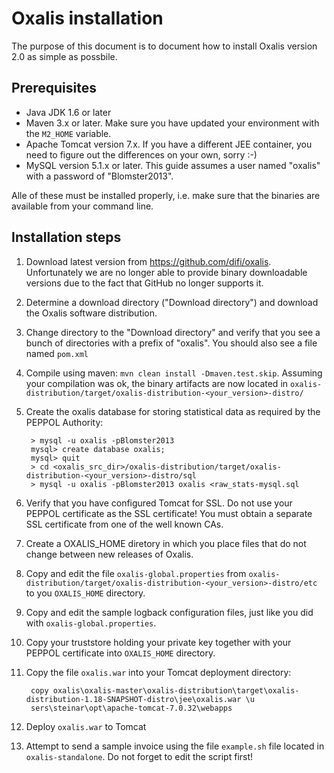 # Oxalis installation

The purpose of this document is to document how to install Oxalis version 2.0 as simple as possbile.

## Prerequisites

* Java JDK 1.6 or later
* Maven 3.x or later. Make sure you have updated your environment with the `M2_HOME` variable.
* Apache Tomcat version 7.x. If you have a different JEE container, you need to figure out the differences on your own, sorry :-)
* MySQL version 5.1.x or later. This guide assumes a user named "oxalis" with a password of "Blomster2013".

Alle of these must be installed properly, i.e. make sure that the binaries are available from your command line.

## Installation steps


1. Download latest version from https://github.com/difi/oxalis. Unfortunately we are no longer able to provide binary downloadable versions due
to the fact that GitHub no longer supports it.

1. Determine a download directory ("Download directory") and download the Oxalis software distribution.

1. Change directory to the "Download directory" and verify that you see a bunch of directories with a prefix of "oxalis".
You should also see a file named `pom.xml`

1. Compile using maven: `mvn clean install -Dmaven.test.skip`. Assuming your compilation was ok,
    the binary artifacts are now located in
    `oxalis-distribution/target/oxalis-distribution-<your_version>-distro/`

1. Create the oxalis database for storing statistical data as required by the PEPPOL Authority:

        > mysql -u oxalis -pBlomster2013
        mysql> create database oxalis;
        mysql> quit
        > cd <oxalis_src_dir>/oxalis-distribution/target/oxalis-distribution-<your_version>-distro/sql
        > mysql -u oxalis -pBlomster2013 oxalis <raw_stats-mysql.sql

1. Verify that you have configured Tomcat for SSL. Do not use your PEPPOL certificate as the SSL certificate! You must obtain
a separate SSL certificate from one of the well known CAs.

1. Create a OXALIS_HOME diretory in which you place files that do not change between new releases of Oxalis.

1. Copy and edit the file `oxalis-global.properties` from `oxalis-distribution/target/oxalis-distribution-<your_version>-distro/etc` to
 you `OXALIS_HOME` directory.

1. Copy and edit the sample logback configuration files, just like you did with `oxalis-global.properties`.

1. Copy your truststore holding your private key together with your PEPPOL certificate into `OXALIS_HOME` directory.

1. Copy the file `oxalis.war` into your Tomcat deployment directory:

        copy oxalis\oxalis-master\oxalis-distribution\target\oxalis-distribution-1.18-SNAPSHOT-distro\jee\oxalis.war \u
        sers\steinar\opt\apache-tomcat-7.0.32\webapps

1. Deploy `oxalis.war` to Tomcat

1. Attempt to send a sample invoice using the file `example.sh` file located in `oxalis-standalone`.
 Do not forget to edit the script first!
